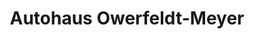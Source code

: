 ---
title: "Autohaus Owerfeldt-Meyer"
url: /ibbenbueren/autohaus-owerfeldt-meyer/
shop: Autohaus
---